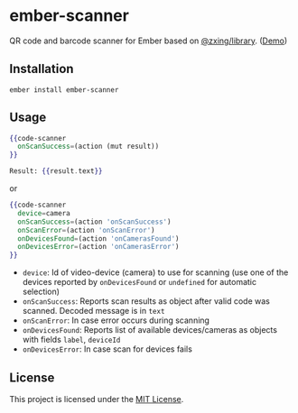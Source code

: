 ember-scanner
==============================================================================

QR code and barcode scanner for Ember based on [@zxing/library](https://github.com/zxing-js/library). ([Demo](https://evocount.github.io/ember-scanner/))


Installation
------------------------------------------------------------------------------

```
ember install ember-scanner
```


Usage
------------------------------------------------------------------------------

```hbs
{{code-scanner
  onScanSuccess=(action (mut result))
}}

Result: {{result.text}}
```

or

```hbs
{{code-scanner
  device=camera
  onScanSuccess=(action 'onScanSuccess')
  onScanError=(action 'onScanError')
  onDevicesFound=(action 'onCamerasFound')
  onDevicesError=(action 'onCamerasError')
}}
```

* `device`: Id of video-device (camera) to use for scanning (use one of the devices reported by `onDevicesFound` or `undefined` for automatic selection)
* `onScanSuccess`: Reports scan results as object after valid code was scanned. Decoded message is in `text`
* `onScanError`: In case error occurs during scanning
* `onDevicesFound`: Reports list of available devices/cameras as objects with fields `label`, `deviceId`
* `onDevicesError`: In case scan for devices fails

License
------------------------------------------------------------------------------

This project is licensed under the [MIT License](LICENSE.md).
